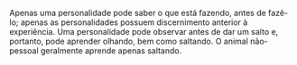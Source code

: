 ﻿Apenas uma personalidade pode saber o que está fazendo, antes de fazê-lo; apenas as personalidades possuem discernimento anterior à experiência. Uma personalidade pode observar antes de dar um salto e, portanto, pode aprender  olhando, bem como saltando. O animal não-pessoal  geralmente aprende apenas saltando.